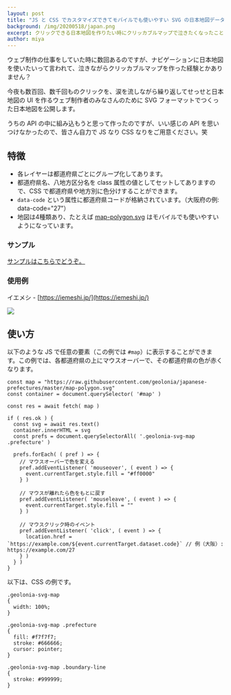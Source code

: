 ```yaml
---
layout: post
title: "JS と CSS でカスタマイズできてモバイルでも使いやすい SVG の日本地図データを公開しました！"
background: /img/20200518/japan.png
excerpt: クリックできる日本地図を作りたい時にクリッカブルマップで泣きたくなったことありますよね！？
author: miya
---
```


ウェブ制作の仕事をしていた時に数回あるのですが、ナビゲーションに日本地図を使いたいって言われて、泣きながらクリッカブルマップを作った経験とかありません？

今夜も数百回、数千回ものクリックを、涙を流しながら繰り返してせっせと日本地図の UI を作るウェブ制作者のみなさんのために SVG フォーマットでつくった日本地図を公開します。

うちの API の中に組み込もうと思って作ったのですが、いい感じの API を思いつけなかったので、皆さん自力で JS なり CSS なりをご用意ください。笑

## 特徴

* 各レイヤーは都道府県ごとにグループ化してあります。
* 都道府県名、八地方区分名を class 属性の値としてセットしてありますので、CSS で都道府県や地方別に色分けすることができます。
* `data-code` という属性に都道府県コードが格納されています。（大阪府の例: data-code="27"）
* 地図は4種類あり、たとえば [map-polygon.svg](https://raw.githubusercontent.com/geolonia/japanese-prefectures/master/map-polygon.svg) はモバイルでも使いやすいようになっています。

### サンプル

[サンプルはこちらでどうぞ。](https://geolonia.github.io/japanese-prefectures/demo/)

### 使用例

イエメシ - [https://iemeshi.jp/](https://iemeshi.jp/)

[![](https://www.evernote.com/l/ABVNtQG9PEhP_6dnmXQYqiiObi7m_QlveAoB/image.png)](https://iemeshi.jp/)

## 使い方

以下のような JS で任意の要素（この例では `#map`）に表示することができます。この例では、各都道府県の上にマウスオーバーで、その都道府県の色が赤くなります。


```
const map = "https://raw.githubusercontent.com/geolonia/japanese-prefectures/master/map-polygon.svg"
const container = document.querySelector( '#map' )

const res = await fetch( map )

if ( res.ok ) {
  const svg = await res.text()
  container.innerHTML = svg
  const prefs = document.querySelectorAll( '.geolonia-svg-map .prefecture' )

  prefs.forEach( ( pref ) => {
    // マウスオーバーで色を変える
    pref.addEventListener( 'mouseover', ( event ) => {
      event.currentTarget.style.fill = "#ff0000"
    } )

    // マウスが離れたら色をもとに戻す
    pref.addEventListener( 'mouseleave', ( event ) => {
      event.currentTarget.style.fill = ""
    } )

    // マウスクリック時のイベント
    pref.addEventListener( 'click', ( event ) => {
      location.href = `https://example.com/${event.currentTarget.dataset.code}` // 例（大阪）: https://example.com/27
    } )
  } )
}
```

以下は、CSS の例です。

```
.geolonia-svg-map
{
  width: 100%;
}

.geolonia-svg-map .prefecture
{
  fill: #f7f7f7;
  stroke: #666666;
  cursor: pointer;
}

.geolonia-svg-map .boundary-line
{
  stroke: #999999;
}
```

